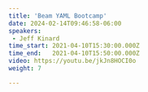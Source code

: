 ```yaml
---
title: 'Beam YAML Bootcamp'
date: 2024-02-14T09:46:58-06:00
speakers:
 - Jeff Kinard
time_start: 2021-04-10T15:30:00.000Z
time_end:   2021-04-10T15:50:00.000Z
video: https://youtu.be/jkJn8HOCI0o
weight: 7

---
```


